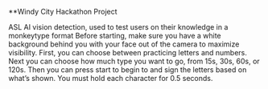 **Windy City Hackathon Project

ASL AI vision detection, used to test users on their knowledge in a monkeytype format
Before starting, make sure you have a white background behind you with your face out of the camera to maximize visibility. First, you can choose between practicing letters and numbers. Next you can choose how much type you want to go, from 15s, 30s, 60s, or 120s. Then you can press start to begin to and sign the letters based on what’s shown. You must hold each character for 0.5 seconds.
